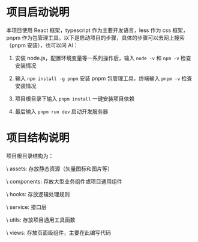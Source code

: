 # 项目启动说明

本项目使用 React 框架，typescript 作为主要开发语言，less 作为 css 框架，pnpm 作为包管理工具。以下是启动项目的步骤，具体的步骤可以去网上搜索（pnpm 安装），也可以问 AI：

1. 安装 node.js，配置环境变量等一系列操作后，输入 `node -v` 和 `npm -v` 检查安装情况

2. 输入 `npm install -g pnpm` 安装 pnpm 包管理工具，终端输入 `pnpm -v` 检查安装情况

3. 项目根目录下输入 `pnpm install` 一键安装项目依赖

4. 最后输入 `pnpm run dev` 启动开发服务器

# 项目结构说明
项目根目录结构为：

\ assets: 存放静态资源（矢量图标和图片等）

\ components: 存放大型业务组件或项目通用组件

\ hooks: 存放逻辑处理规则

\ service: 接口层

\ utils: 存放项目通用工具函数

\ views: 存放页面级组件，主要在此编写代码